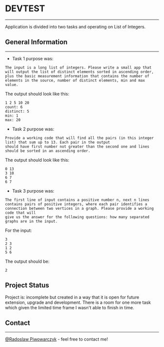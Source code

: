 # DEVTEST

---

Application is divided into two tasks and operating on List of Integers.


## General Information

---

- Task 1 purpose was:
```
The input is a long list of integers. Please write a small app that will output the list of distinct elements sorted in ascending order,
plus the basic measurement information that contains the number of elements in the source, number of distinct elements, min and max value.
```
The output should look like this:
```
1 2 5 10 20
count: 6
distinct: 5
min: 1
max: 20
```

- Task 2 purpose was:
```
Provide a working code that will find all the pairs (in this integer list) that sum up to 13. Each pair in the output 
should have first number not greater than the second one and lines should be sorted in an ascending order.
```
The output should look like this:
```
0 13
3 10
6 7
6 7
```

- Task 3 purpose was:

```
The first line of input contains a positive number n, next n lines contains pairs of positive integers, where each pair identifies a connection between two vertices in a graph. Please provide a working code that will
give us the answer for the following questions: how many separated graphs are in the input.
```
For the input:
```
3
2 3
1 2
5 6
```
The output should be:

```
2
```
## Project Status

Project is: incomplete but created in a way that it is open for future extension, upgrade and development.
There is a room for one more task which given the limited time frame I wasn't able to finish in time.

## Contact

---

[@Radoslaw Piwowarczyk](https://www.linkedin.com/in/radoslaw-piwowarczyk/) - feel free to contact me!
